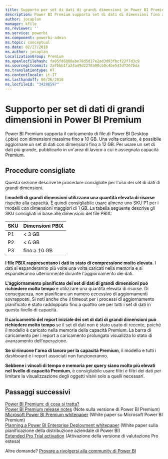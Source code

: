 ```yaml
---
title: Supporto per set di dati di grandi dimensioni in Power BI Premium
description: Power BI Premium supporta set di dati di dimensioni fino a 10 GB.
author: jocaplan
manager: kfile
ms.reviewer: ''
ms.service: powerbi
ms.component: powerbi-admin
ms.topic: conceptual
ms.date: 02/27/2018
ms.author: jocaplan
LocalizationGroup: Premium
ms.openlocfilehash: fa05fd6808ebe78d5d17e2ad3d93fbcf22f7d3c9
ms.sourcegitcommit: 2a7bbb1fa24a49d2278a90cb0c4be543d7267bda
ms.translationtype: HT
ms.contentlocale: it-IT
ms.lasthandoff: 06/26/2018
ms.locfileid: "34298597"
---
```

# <a name="power-bi-premium-support-for-large-datasets"></a>Supporto per set di dati di grandi dimensioni in Power BI Premium

Power BI Premium supporta il caricamento di file di Power BI Desktop (.pbix) con dimensioni massime fino a 10 GB. Una volta caricato, è possibile aggiornare un set di dati con dimensioni fino a 12 GB. Per usare un set di dati più grande, pubblicarlo in un'area di lavoro a cui è assegnata capacità Premium.
 
## <a name="best-practices"></a>Procedure consigliate

Questa sezione descrive le procedure consigliate per l'uso dei set di dati di grandi dimensioni.

**I modelli di grandi dimensioni utilizzano una quantità elevata di risorse** rispetto alla capacità. È quindi consigliabile usare almeno uno SKU P1 per i modelli con dimensioni maggiori di 1 GB. La tabella seguente descrive gli SKU consigliati in base alle dimensioni del file PBIX:


   |SKU  |Dimensioni PBIX   |
   |---------|---------|
   |P1    | < 3 GB        |
   |P2    | < 6 GB        |
   |P3    | fino a 10 GB   |



**I file PBIX rappresentano i dati in stato di compressione molto elevata**. I dati si espanderanno più volte una volta caricati nella memoria e si espanderanno ulteriormente durante l'aggiornamento dei dati.

**L'aggiornamento pianificato dei set di dati di grandi dimensioni può richiedere molto tempo** e utilizzare una quantità elevata di risorse. Di conseguenza, non pianificare un numero eccessivo di aggiornamenti sovrapposti. Si noti anche che il timeout per i processi di aggiornamento pianificato è stato raddoppiato fino a quattro ore per tutti i set di dati in questo livello di capacità.

**Il caricamento del report iniziale dei set di dati di grandi dimensioni può richiedere molto tempo** se il set di dati non è stato usato di recente, poiché il modello è caricato nella memoria della capacità Premium. La barra di caricamento per i report a caricamento prolungato visualizza lo stato di avanzamento dell'operazione.

**Se si rimuove l'area di lavoro per la capacità Premium**, il modello e tutti i dashboard e i report associati non funzioneranno.

**Sebbene i vincoli di tempo e memoria per query siano molto più elevati nel livello di capacità Premium**, è consigliabile usare filtri e filtri dei dati per limitare la visualizzazione degli oggetti visivi solo a quelli necessari.

## <a name="next-steps"></a>Passaggi successivi
[Power BI Premium: di cosa si tratta?](service-premium.md)  
[Power BI Premium release notes](service-premium-release-notes.md) (Note sulla versione di Power BI Premium)  
[Microsoft Power BI Premium whitepaper](https://aka.ms/pbipremiumwhitepaper) (White paper su Microsoft Power BI Premium)  
[Planning a Power BI Enterprise Deployment whitepaper](https://aka.ms/pbienterprisedeploy) (White paper sulla pianificazione della distribuzione aziendale di Power BI)  
[Extended Pro Trial activation](service-extended-pro-trial.md) (Attivazione della versione di valutazione Pro estesa)  

Altre domande? [Provare a rivolgersi alla community di Power BI](https://community.powerbi.com/)
